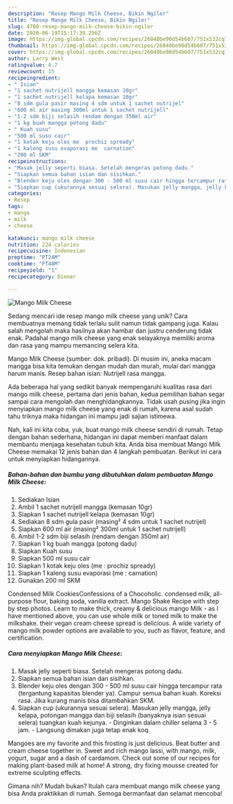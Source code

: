 ```yaml
---
description: "Resep Mango Milk Cheese, Bikin Ngiler"
title: "Resep Mango Milk Cheese, Bikin Ngiler"
slug: 4780-resep-mango-milk-cheese-bikin-ngiler
date: 2020-06-19T15:17:39.256Z
image: https://img-global.cpcdn.com/recipes/26040be90d54b607/751x532cq70/mango-milk-cheese-foto-resep-utama.jpg
thumbnail: https://img-global.cpcdn.com/recipes/26040be90d54b607/751x532cq70/mango-milk-cheese-foto-resep-utama.jpg
cover: https://img-global.cpcdn.com/recipes/26040be90d54b607/751x532cq70/mango-milk-cheese-foto-resep-utama.jpg
author: Larry West
ratingvalue: 4.7
reviewcount: 15
recipeingredient:
- " Isian"
- "1 sachet nutrijell mangga kemasan 10gr"
- "1 sachet nutrijell kelapa kemasan 10gr"
- "8 sdm gula pasir masing 4 sdm untuk 1 sachet nutrijel"
- "600 ml air masing 300ml untuk 1 sachet nutrijell"
- "1-2 sdm biji selasih rendam dengan 350ml air"
- "1 kg buah mangga potong dadu"
- " Kuah susu"
- "500 ml susu cair"
- "1 kotak keju oles me  prochiz spready"
- "1 kaleng susu evaporasi me  carnation"
- "200 ml SKM"
recipeinstructions:
- "Masak jelly seperti biasa. Setelah mengeras potong dadu."
- "Siapkan semua bahan isian dan sisihkan."
- "Blender keju oles dengan 300 - 500 ml susu cair hingga tercampur rata (tergantung kapasitas blender ya). Campur semua bahan kuah. Koreksi rasa. Jika kurang manis bisa ditambahkan SKM."
- "Siapkan cup (ukurannya sesuai selera). Masukan jelly mangga, jelly kelapa, potongan mangga dan biji selasih (banyaknya isian sesuai selera) tuangkan kuah kejunya. Dinginkan dalam chiller selama 3 - 5 jam. Langsung dimakan juga tetap enak koq."
categories:
- Resep
tags:
- mango
- milk
- cheese

katakunci: mango milk cheese 
nutrition: 224 calories
recipecuisine: Indonesian
preptime: "PT24M"
cooktime: "PT48M"
recipeyield: "1"
recipecategory: Dinner

---
```



![Mango Milk Cheese](https://img-global.cpcdn.com/recipes/26040be90d54b607/751x532cq70/mango-milk-cheese-foto-resep-utama.jpg)

Sedang mencari ide resep mango milk cheese yang unik? Cara membuatnya memang tidak terlalu sulit namun tidak gampang juga. Kalau salah mengolah maka hasilnya akan hambar dan justru cenderung tidak enak. Padahal mango milk cheese yang enak selayaknya memiliki aroma dan rasa yang mampu memancing selera kita.

Mango Milk Cheese (sumber: dok. pribadi). Di musim ini, aneka macam mangga bisa kita temukan dengan mudah dan murah, mulai dari mangga harum manis. Resep bahan isian: Nutrijell rasa mangga.

Ada beberapa hal yang sedikit banyak mempengaruhi kualitas rasa dari mango milk cheese, pertama dari jenis bahan, kedua pemilihan bahan segar sampai cara mengolah dan menghidangkannya. Tidak usah pusing jika ingin menyiapkan mango milk cheese yang enak di rumah, karena asal sudah tahu triknya maka hidangan ini mampu jadi sajian istimewa.


Nah, kali ini kita coba, yuk, buat mango milk cheese sendiri di rumah. Tetap dengan bahan sederhana, hidangan ini dapat memberi manfaat dalam membantu menjaga kesehatan tubuh kita. Anda bisa membuat Mango Milk Cheese memakai 12 jenis bahan dan 4 langkah pembuatan. Berikut ini cara untuk menyiapkan hidangannya.

<!--inarticleads1-->

##### Bahan-bahan dan bumbu yang dibutuhkan dalam pembuatan Mango Milk Cheese:

1. Sediakan  Isian
1. Ambil 1 sachet nutrijell mangga (kemasan 10gr)
1. Siapkan 1 sachet nutrijell kelapa (kemasan 10gr)
1. Sediakan 8 sdm gula pasir (masing² 4 sdm untuk 1 sachet nutrijel)
1. Siapkan 600 ml air (masing² 300ml untuk 1 sachet nutrijell)
1. Ambil 1-2 sdm biji selasih (rendam dengan 350ml air)
1. Siapkan 1 kg buah mangga (potong dadu)
1. Siapkan  Kuah susu
1. Siapkan 500 ml susu cair
1. Siapkan 1 kotak keju oles (me : prochiz spready)
1. Siapkan 1 kaleng susu evaporasi (me : carnation)
1. Gunakan 200 ml SKM


Condensed Milk CookiesConfessions of a Chocoholic. condensed milk, all-purpose flour, baking soda, vanilla extract. Mango Shake Recipe with step by step photos. Learn to make thick, creamy &amp; delicious mango Milk - as I have mentioned above, you can use whole milk or toned milk to make the milkshake. their vegan cream cheese spread is delicious. A wide variety of mango milk powder options are available to you, such as flavor, feature, and certification. 

<!--inarticleads2-->

##### Cara menyiapkan Mango Milk Cheese:

1. Masak jelly seperti biasa. Setelah mengeras potong dadu.
1. Siapkan semua bahan isian dan sisihkan.
1. Blender keju oles dengan 300 - 500 ml susu cair hingga tercampur rata (tergantung kapasitas blender ya). Campur semua bahan kuah. Koreksi rasa. Jika kurang manis bisa ditambahkan SKM.
1. Siapkan cup (ukurannya sesuai selera). Masukan jelly mangga, jelly kelapa, potongan mangga dan biji selasih (banyaknya isian sesuai selera) tuangkan kuah kejunya. - Dinginkan dalam chiller selama 3 - 5 jam. - Langsung dimakan juga tetap enak koq.


Mangoes are my favorite and this frosting is just delicious. Beat butter and cream cheese together in. Sweet and rich mango lassi, with mango, milk, yogurt, sugar and a dash of cardamom. Check out some of our recipes for making plant-based milk at home! A strong, dry fixing mousse created for extreme sculpting effects. 

Gimana nih? Mudah bukan? Itulah cara membuat mango milk cheese yang bisa Anda praktikkan di rumah. Semoga bermanfaat dan selamat mencoba!
